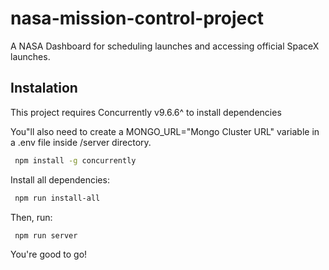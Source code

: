 # nasa-mission-control-project

A NASA Dashboard for scheduling launches and accessing official SpaceX launches.

## Instalation

This project requires Concurrently v9.6.6^ to install dependencies


You"ll also need to create a MONGO_URL="Mongo Cluster URL" variable in a .env file inside /server directory.

 ```sh
  npm install -g concurrently
```

Install all dependencies:

 ```sh
  npm run install-all
```

Then, run:

 ```sh
  npm run server
```

You're good to go!
